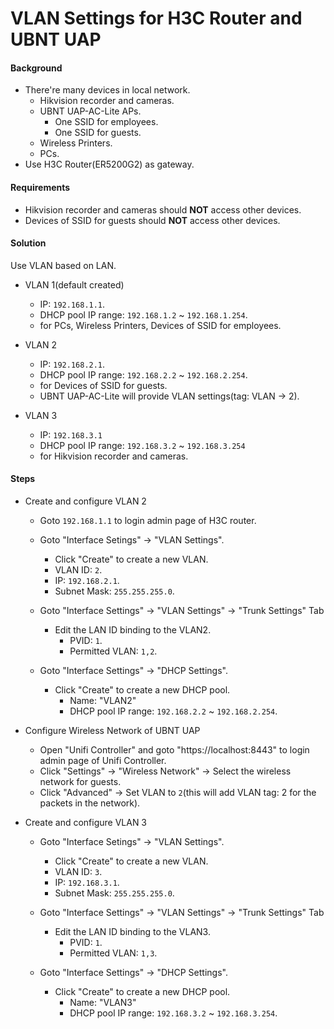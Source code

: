 # VLAN Settings for H3C Router and UBNT UAP

#### Background
* There're many devices in local network.
  * Hikvision recorder and cameras.
  * UBNT UAP-AC-Lite APs.
    * One SSID for employees.
    * One SSID for guests.
  * Wireless Printers.
  * PCs.
* Use H3C Router(ER5200G2) as gateway.

#### Requirements
* Hikvision recorder and cameras should **NOT** access other devices.
* Devices of SSID for guests should **NOT** access other devices.

#### Solution
Use VLAN based on LAN.

* VLAN 1(default created)
  * IP: `192.168.1.1`.
  * DHCP pool IP range: `192.168.1.2` ~ `192.168.1.254`.
  * for PCs, Wireless Printers, Devices of SSID for employees.

* VLAN 2
  * IP: `192.168.2.1`.
  * DHCP pool IP range: `192.168.2.2` ~ `192.168.2.254`.
  * for Devices of SSID for guests.
  * UBNT UAP-AC-Lite will provide VLAN settings(tag: VLAN -> 2).

* VLAN 3
  * IP: `192.168.3.1`
  * DHCP pool IP range: `192.168.3.2` ~ `192.168.3.254`
  * for Hikvision recorder and cameras.

#### Steps
* Create and configure VLAN 2
  * Goto `192.168.1.1` to login admin page of H3C router.
  * Goto "Interface Setings" -> "VLAN Settings".
    * Click "Create" to create a new VLAN.
    * VLAN ID: `2`.
    * IP: `192.168.2.1`.
    * Subnet Mask: `255.255.255.0`.
  * Goto "Interface Settings" -> "VLAN Settings" -> "Trunk Settings" Tab
    * Edit the LAN ID binding to the VLAN2.
      * PVID: `1`.
      * Permitted VLAN: `1,2`.

  * Goto "Interface Settings" -> "DHCP Settings".
    * Click "Create" to create a new DHCP pool.
      * Name: "VLAN2"
      * DHCP pool IP range: `192.168.2.2` ~ `192.168.2.254`.

* Configure Wireless Network of UBNT UAP
  * Open "Unifi Controller" and goto "https://localhost:8443" to login admin page of Unifi Controller.
  * Click "Settings" -> "Wireless Network" -> Select the wireless network for guests.
  * Click "Advanced" -> Set VLAN to `2`(this will add VLAN tag: 2 for the packets in the network).

* Create and configure VLAN 3
  * Goto "Interface Setings" -> "VLAN Settings".
    * Click "Create" to create a new VLAN.
    * VLAN ID: `3`.
    * IP: `192.168.3.1`.
    * Subnet Mask: `255.255.255.0`.
  * Goto "Interface Settings" -> "VLAN Settings" -> "Trunk Settings" Tab
    * Edit the LAN ID binding to the VLAN3.
      * PVID: `1`.
      * Permitted VLAN: `1,3`.

  * Goto "Interface Settings" -> "DHCP Settings".
    * Click "Create" to create a new DHCP pool.
      * Name: "VLAN3"
      * DHCP pool IP range: `192.168.3.2` ~ `192.168.3.254`.
